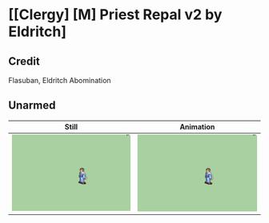# [\[Clergy\] \[M\] Priest Repal v2 by Eldritch]

## Credit

Flasuban, Eldritch Abomination
	
## Unarmed

| Still | Animation |
| :---: | :-------: |
| ![Unarmed still](./Unarmed_000.png) | ![Unarmed animation](./Unarmed.gif) |
